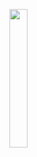 <img width="25%" src="https://user-images.githubusercontent.com/31420144/100359133-b7c70d00-3029-11eb-8c6c-5a03ac0b56da.png"></img>
